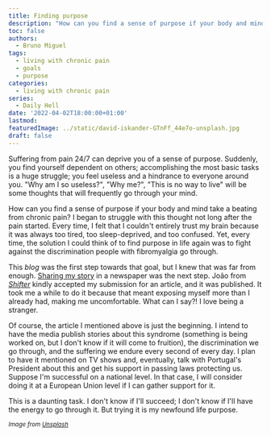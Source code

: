 ```yaml
---
title: Finding purpose
description: "How can you find a sense of purpose if your body and mind take a beating from chronic pain? I began to struggle with this thought not long after the pain started."
toc: false
authors:
  - Bruno Miguel
tags:
  - living with chronic pain
  - goals
  - purpose
categories:
  - living with chronic pain
series:
  - Daily Hell
date: '2022-04-02T18:00:00+01:00'
lastmod:
featuredImage: ../static/david-iskander-GTnFf_44e7o-unsplash.jpg
draft: false
---
```


Suffering from pain 24/7 can deprive you of a sense of purpose. Suddenly, you find yourself dependent on others; accomplishing the most basic tasks is a huge struggle; you feel useless and a hindrance to everyone around you. "Why am I so useless?", "Why me?", "This is no way to live" will be some thoughts that will frequently go through your mind.

How can you find a sense of purpose if your body and mind take a beating from chronic pain? I began to struggle with this thought not long after the pain started. Every time, I felt that I couldn't entirely trust my brain because it was always too tired, too sleep-deprived, and too confused. Yet, every time, the solution I could think of to find purpose in life again was to fight against the discrimination people with fibromyalgia go through.

This *blog* was the first step towards that goal, but I knew that was far from enough. [Sharing my story](https://shifter.pt/2022/03/tenho-dores-violentas-e-constantes/) in a newspaper was the next step. João from [*Shifter*](https://shifter.pt/) kindly accepted my submission for an article, and it was published. It took me a while to do it because that meant exposing myself more than I already had, making me uncomfortable. What can I say?! I love being a stranger.

Of course, the article I mentioned above is just the beginning. I intend to have the media publish stories about this syndrome (something is being worked on, but I don't know if it will come to fruition), the discrimination we go through, and the suffering we endure every second of every day. I plan to have it mentioned on TV shows and, eventually, talk with Portugal's President about this and get his support in passing laws protecting us. Suppose I'm successful on a national level. In that case, I will consider doing it at a European Union level if I can gather support for it.

This is a daunting task. I don't know if I'll succeed; I don't know if I'll have the energy to go through it. But trying it is my newfound life purpose.

<small>_Image from [Unsplash](https://unsplash.com/photos/GTnFf_44e7o)_</small>
